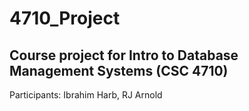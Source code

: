 # 4710_Project
## Course project for Intro to Database Management Systems (CSC 4710)

Participants: Ibrahim Harb, RJ Arnold
